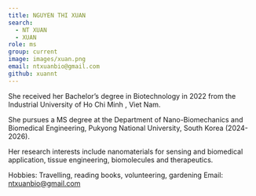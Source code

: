 ```yaml
---
title: NGUYEN THI XUAN
search:
  - NT XUAN
  - XUAN
role: ms
group: current
image: images/xuan.png
email: ntxuanbio@gmail.com
github: xuannt
---
```

 
She received her Bachelor’s degree in Biotechnology in 2022 from the Industrial University of Ho Chi Minh , Viet Nam.

She pursues a MS degree at the Department of Nano-Biomechanics and Biomedical Engineering, Pukyong National University, South Korea (2024-2026). 

Her research interests include nanomaterials for sensing and biomedical application, tissue engineering, biomolecules and therapeutics. 

Hobbies: Travelling, reading books, volunteering, gardening 
Email: ntxuanbio@gmail.com
